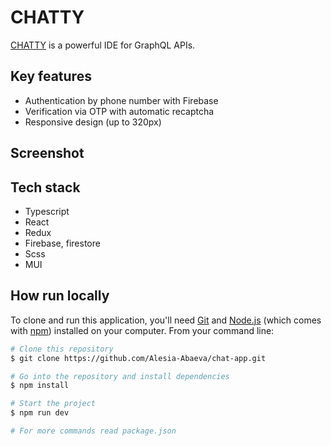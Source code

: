 # CHATTY

[CHATTY](chatty-52480.web.app/) is a powerful IDE for GraphQL APIs.

## Key features

- Authentication by phone number with Firebase
- Verification via OTP with automatic recaptcha
- Responsive design (up to 320px)

## Screenshot

## Tech stack

- Typescript
- React
- Redux
- Firebase, firestore
- Scss
- MUI

## How run locally

To clone and run this application, you'll need [Git](https://git-scm.com) and [Node.js](https://nodejs.org/en/download/) (which comes with [npm](http://npmjs.com)) installed on your computer. From your command line:

```bash
# Clone this repository
$ git clone https://github.com/Alesia-Abaeva/chat-app.git

# Go into the repository and install dependencies
$ npm install

# Start the project
$ npm run dev

# For more commands read package.json
```
